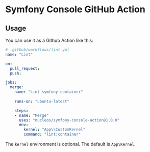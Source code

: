 Symfony Console GitHub Action
=============================

## Usage

You can use it as a Github Action like this:

```yaml
# .github/workflows/lint.yml
name: "Lint"

on:
  pull_request:
  push:

jobs:
  merge:
    name: "Lint symfony container"
    
    runs-on: "ubuntu-latest"

    steps:
    - name: "Merge"
      uses: "nucleos/symfony-console-action@1.0.0"
      env:
        kernel: "App\\CustomKernel"
        command: "lint:container"
```

The ``kernel`` environment is optional. The default is `App\Kernel`.
